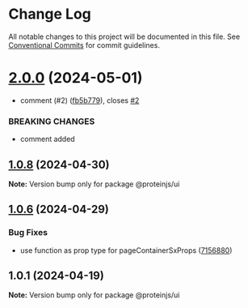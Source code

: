 # Change Log

All notable changes to this project will be documented in this file.
See [Conventional Commits](https://conventionalcommits.org) for commit guidelines.

# [2.0.0](https://github.com/proteinjs/ui/compare/@proteinjs/ui@1.0.8...@proteinjs/ui@2.0.0) (2024-05-01)


* comment (#2) ([fb5b779](https://github.com/proteinjs/ui/commit/fb5b77988ba8fe38c222166b55036a547ec2b722)), closes [#2](https://github.com/proteinjs/ui/issues/2)


### BREAKING CHANGES

* comment added





## [1.0.8](https://github.com/proteinjs/ui/compare/@proteinjs/ui@1.0.7...@proteinjs/ui@1.0.8) (2024-04-30)

**Note:** Version bump only for package @proteinjs/ui





## [1.0.6](https://github.com/proteinjs/ui/compare/@proteinjs/ui@1.0.5...@proteinjs/ui@1.0.6) (2024-04-29)


### Bug Fixes

* use function as prop type for pageContainerSxProps ([7156880](https://github.com/proteinjs/ui/commit/71568808fb39db6c323b275273d9b8e5ba5cb1f5))





## 1.0.1 (2024-04-19)

**Note:** Version bump only for package @proteinjs/ui
